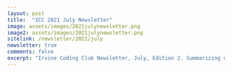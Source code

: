 ```yaml
---
layout: post
title:  "ICC 2021 July Newsletter"
image: assets/images/2021julynewsletter.png
image2: assets/images/2021julynewsletter.png
sitelink: /newsletter/2021/july
newsletter: true
comments: false
excerpt: "Irvine Coding Club Newsletter, July, Edition 2. Summarizing our summer activities"
---
```

 
